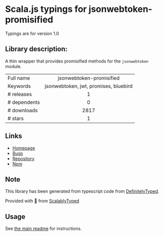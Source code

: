 
# Scala.js typings for jsonwebtoken-promisified

Typings are for version 1.0

## Library description:
A thin wrapper that provides promisified methods for the `jsonwebtoken` module.

|                    |                 |
| ------------------ | :-------------: |
| Full name          | jsonwebtoken-promisified |
| Keywords           | jsonwebtoken, jwt, promises, bluebird |
| # releases         | 1 |
| # dependents       | 0 |
| # downloads        | 2817 |
| # stars            | 1 |

## Links
- [Homepage](https://github.com/joepie91/node-jsonwebtoken-promisified#readme)
- [Bugs](https://github.com/joepie91/node-jsonwebtoken-promisified/issues)
- [Repository](https://github.com/joepie91/node-jsonwebtoken-promisified)
- [Npm](https://www.npmjs.com/package/jsonwebtoken-promisified)
    


## Note
This library has been generated from typescript code from [DefinitelyTyped](https://definitelytyped.org).

Provided with :purple_heart: from [ScalablyTyped](https://github.com/oyvindberg/ScalablyTyped)

## Usage
See [the main readme](../../readme.md) for instructions.


